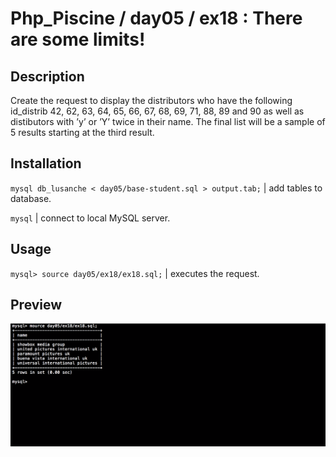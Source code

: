 # Php_Piscine / day05 / ex18 : There are some limits!

## Description
Create the request to display the distributors who have the following id_distrib 42, 62, 63, 64, 65, 66, 67, 68, 69, 71, 88, 89 and 90 as well as distibutors with ’y’ or ’Y’ twice in their name. The final list will be a sample of 5 results starting at the third result.

## Installation
`mysql db_lusanche < day05/base-student.sql > output.tab;` | add tables to database.

`mysql` | connect to local MySQL server.

## Usage
`mysql> source day05/ex18/ex18.sql;` | executes the request.

## Preview
<img src="../../resources/images/limits.png" width="1200">
